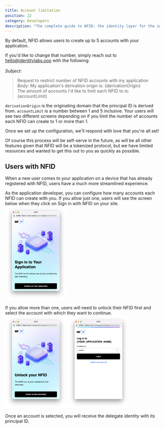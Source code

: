 ```yaml
---
title: Account limitation
position: 22
category: Developers
description: "The complete guide to NFID: the identity layer for the internet."
---
```


By default, NFID allows users to create up to 5 accounts with your application.

If you'd like to change that number, simply reach out to hello@identitylabs.ooo with the following:
</br></br>*Subject:* 
>Request to restrict number of NFID accounts with my application 
*Body:* 
>My application's derivation origin is: {derivationOrigin}</br>The amount of accounts I'd like to limit each NFID to is: {accountLimit}

`derivationOrigin` is the originating domain that the principal ID is derived from.
`accountLimit` is a number between 1 and 5 inclusive. Your users will see two different screens depending on if you limit the number of accounts each NFID can create to 1 or more than 1.

Once we set up the configuration, we'll respond with love that you're all set!

Of course this process will be self-serve in the future, as will be all other features given that NFID will be a tokenized protocol, but we have limited resources and wanted to get this out to you as quickly as possible.

## Users with NFID
When a new user comes to your application on a device that has already registered with NFID, users have a much more streamlined experience.

As the application developer, you can configure how many accounts each NFID can create with you. If you allow just one, users will see the screen below when they click on Sign in with NFID on your site.
<img src="single-persona-login.png" style="width:200px;margin:auto;"></img>

If you allow more than one, users will need to unlock their NFID first and select the account with which they want to continue.
<img src="unlock-nfid.png" style="width:200px;margin:auto;"></img>
<img src="account_selection_screen.png" style="width:200px;margin:auto;"></img>

Once an account is selected, you will receive the delegate identity with its principal ID.